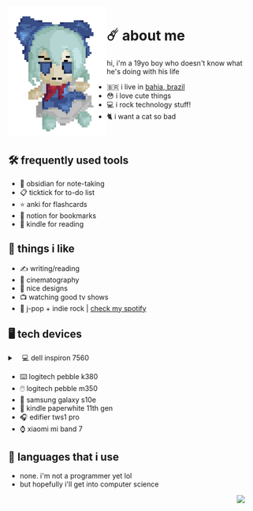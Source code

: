  <img align="left" width="200" src="https://github.com/felipe-juan/felipe-juan/blob/main/assets/fumo%20pixels.gif">

# ☄️ about me
hi, i'm a 19yo boy who doesn't know what he's doing with his life
* 🇧🇷 i live in [bahia, brazil](https://pt.wikipedia.org/wiki/Bahia)
* 😳 i love cute things
* 💻 i rock technology stuff!
* 🐈 i want a cat so bad

 <br>

## 🛠️ frequently used tools
- 📝 obsidian for note-taking
- 📋 ticktick for to-do list
- ⭐ anki for flashcards
- 🔖 notion for bookmarks
- 📖 kindle for reading

## 💌 things i like
* ✍ writing/reading
* 🎥 cinematography
* 🎨 nice designs
* 📺 watching good tv shows
* 🎵 j-pop + indie rock | [check my spotify](https://open.spotify.com/user/jawj49qinebgdkt15jgo6lz6c)

## 🖥️ tech devices
<details>
<summary>ㅤ💻 dell inspiron 7560</summary>
 
* **cpu:** intel core i5-7200u
* **gpu:** nvidia geforce 940mx 4gb
* **ram:** 16gb ddr4 (2x 8gb 2133mhz)
* **display:** 15,6" / 1080p / ips
* **os:** windows 11 enterprise + arch linux with gnome
</details>

* ⌨️ logitech pebble k380
* 🖱️ logitech pebble m350
* 📱 samsung galaxy s10e
* 📖 kindle paperwhite 11th gen
* 🎧 edifier tws1 pro
* ⌚ xiaomi mi band 7

## 🤌 languages that i use
* none. i'm not a programmer yet lol
* but hopefully i'll get into computer science
 <img align="right" width="40" src="https://upload.wikimedia.org/wikipedia/en/f/fd/Pusheen_the_Cat.png">

